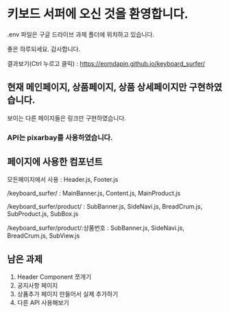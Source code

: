 # 키보드 서퍼에 오신 것을 환영합니다.
.env 파일은 구글 드라이브 과제 폴더에 위치하고 있습니다.

좋은 하루되세요. 감사합니다.

결과보기(Ctrl 누르고 클릭) : https://eomdapin.github.io/keyboard_surfer/

## 현재 메인페이지, 상품페이지, 상품 상세페이지만 구현하였습니다.
보이는 다른 페이지들은 링크만 구현하였습니다.

### API는 pixarbay를 사용하였습니다.

## 페이지에 사용한 컴포넌트
모든페이지에서 사용 : Header.js, Footer.js

/keyboard_surfer/ : MainBanner.js, Content.js, MainProduct.js

/keyboard_surfer/product/ : SubBanner.js, SideNavi.js, BreadCrum.js, SubProduct.js, SubBox.js

/keyboard_surfer/product/:상품번호 : SubBanner.js, SideNavi.js, BreadCrum.js, SubView.js

## 남은 과제
1. Header Component 쪼개기
2. 공지사항 페이지
3. 상품추가 페이지 만들어서 실제 추가하기
4. 다른 API 사용해보기
